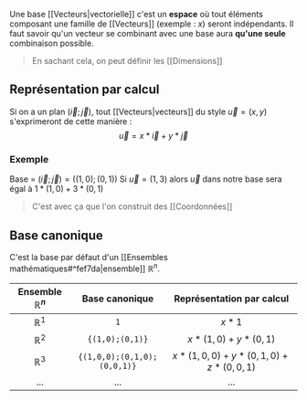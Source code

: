 Une base [[Vecteurs|vectorielle]] c'est un **espace** où tout éléments composant une famille de [[Vecteurs]] (exemple : $x$) seront indépendants.
Il faut savoir qu'un vecteur se combinant avec une base aura **qu'une seule** combinaison possible.

> En sachant cela, on peut définir les [[Dimensions]]
## Représentation par calcul
Si on a un plan $(\vec{i};\vec{j})$, tout [[Vecteurs|vecteurs]] du style $\vec{u} = (x,y)$ s'exprimeront de cette manière :
$$\vec{u} = x*\vec{i} + y*\vec{j}$$
### Exemple
Base = $(\vec{i};\vec{j})=((1,0);(0,1))$
Si $\vec{u}=(1,3)$ alors $\vec{u}$ dans notre base sera égal à $1*(1,0) + 3*(0,1)$
> C'est avec ça que l'on construit des [[Coordonnées]]
## Base canonique
C'est la base par défaut d'un [[Ensembles mathématiques#^fef7da|ensemble]] $\mathbb{R}^n$.

| Ensemble $\mathbb{R}^n$ | Base canonique | Représentation par calcul |
| :-: | :-: | :-: |
| $\mathbb{R}^1$ | `1` | $x*1$ |
| $\mathbb{R}^2$ | `{(1,0);(0,1)}` | $x*(1,0) + y*(0,1)$ |
| $\mathbb{R}^3$ | `{(1,0,0);(0,1,0);(0,0,1)}` | $x*(1,0,0)+y*(0,1,0)+z*(0,0,1)$
| $...$ | $...$ | $...$ |